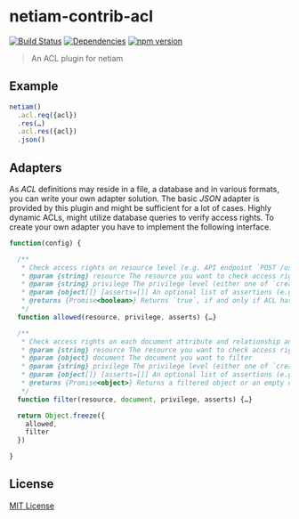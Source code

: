 # netiam-contrib-acl

[![Build Status](https://travis-ci.org/netiam/contrib-acl.svg)](https://travis-ci.org/netiam/contrib-acl)
[![Dependencies](https://david-dm.org/netiam/contrib-acl.svg)](https://david-dm.org/netiam/contrib-acl)
[![npm version](https://badge.fury.io/js/netiam-contrib-acl.svg)](http://badge.fury.io/js/netiam-contrib-acl)

> An ACL plugin for netiam

## Example

```js
netiam()
  .acl.req({acl})
  .res(…)
  .acl.res({acl})
  .json()
```

## Adapters

As *ACL* definitions may reside in a file, a database and in various formats,
you can write your own adapter solution. The basic *JSON* adapter is provided
by this plugin and might be sufficient for a lot of cases. Highly dynamic ACLs,
might utilize database queries to verify access rights. To create your own
adapter you have to implement the following interface.

```js
function(config) {

  /**
   * Check access rights on resource level (e.g. API endpoint `POST /users`)
   * @param {string} resource The resource you want to check access rights
   * @param {string} privilege The privilege level (either one of `create`, `read`, `update` or `delete`)
   * @param {object[]} [asserts=[]] An optional list of assertions (e.g. `owner`)
   * @returns {Promise<boolean>} Returns `true`, if and only if ACL has a rule which allows access (whitelist)
   */
  function allowed(resource, privilege, asserts) {…}

  /**
   * Check access rights on each document attribute and relationship and pluck allowed properties
   * @param {string} resource The resource you want to check access rights
   * @param {object} document The document you want to filter
   * @param {string} privilege The privilege level (either one of `create`, `read`, `update` or `delete`)
   * @param {object[]} [asserts=[]] An optional list of assertions (e.g. `owner`)
   * @returns {Promise<object>} Returns a filtered object or an empty object if access has been denied for all properties
   */
  function filter(resource, document, privilege, asserts) {…}

  return Object.freeze({
    allowed,
    filter
  })

}
```

## License

[MIT License](http://en.wikipedia.org/wiki/MIT_License)
